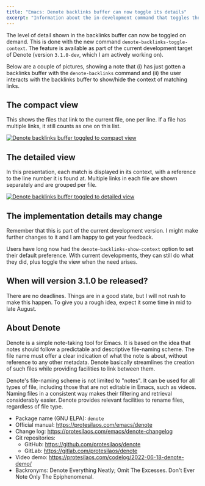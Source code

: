```yaml
---
title: "Emacs: Denote backlinks buffer can now toggle its details"
excerpt: "Information about the in-development command that toggles the context of matches in the backlinks buffer."
---
```


The level of detail shown in the backlinks buffer can now be toggled
on demand. This is done with the new command
`denote-backlinks-toggle-context`. The feature is available as part of
the current development target of Denote (version `3.1.0-dev`, which I
am actively working on).

Below are a couple of pictures, showing a note that (i) has just
gotten a backlinks buffer with the `denote-backlinks` command and (ii)
the user interacts with the backlinks buffer to show/hide the context
of matching links.

## The compact view

This shows the files that link to the current file, one per line. If a
file has multiple links, it still counts as one on this list.

<a href="{{'/assets/images/attachments/2024-07-25-emacs-denote-backlinks-toggle-compact.png' | absolute_url }}"><img alt="Denote backlinks buffer toggled to compact view" src="{{'/assets/images/attachments/2024-07-25-emacs-denote-backlinks-toggle-compact.png' | absolute_url }}"/></a>

## The detailed view

In this presentation, each match is displayed in its context, with a
reference to the line number it is found at. Multiple links in each
file are shown separately and are grouped per file.

<a href="{{'/assets/images/attachments/2024-07-25-emacs-denote-backlinks-toggle-detailed.png' | absolute_url }}"><img alt="Denote backlinks buffer toggled to detailed view" src="{{'/assets/images/attachments/2024-07-25-emacs-denote-backlinks-toggle-detailed.png' | absolute_url }}"/></a>

## The implementation details may change

Remember that this is part of the current development version. I might
make further changes to it and I am happy to get your feedback.

Users have long now had the `denote-backlinks-show-context` option to
set their default preference. With current developments, they can
still do what they did, plus toggle the view when the need arises.

## When will version 3.1.0 be released?

There are no deadlines. Things are in a good state, but I will not
rush to make this happen. To give you a rough idea, expect it some
time in mid to late August.

## About Denote

Denote is a simple note-taking tool for Emacs.  It is based on the idea
that notes should follow a predictable and descriptive file-naming
scheme.  The file name must offer a clear indication of what the note is
about, without reference to any other metadata.  Denote basically
streamlines the creation of such files while providing facilities to
link between them.

Denote's file-naming scheme is not limited to "notes".  It can be used
for all types of file, including those that are not editable in Emacs,
such as videos.  Naming files in a consistent way makes their
filtering and retrieval considerably easier.  Denote provides relevant
facilities to rename files, regardless of file type.

+ Package name (GNU ELPA): `denote`
+ Official manual: <https://protesilaos.com/emacs/denote>
+ Change log: <https://protesilaos.com/emacs/denote-changelog>
+ Git repositories:
  + GitHub: <https://github.com/protesilaos/denote>
  + GitLab: <https://gitlab.com/protesilaos/denote>
+ Video demo: <https://protesilaos.com/codelog/2022-06-18-denote-demo/>
+ Backronyms: Denote Everything Neatly; Omit The Excesses.  Don't Ever
  Note Only The Epiphenomenal.
